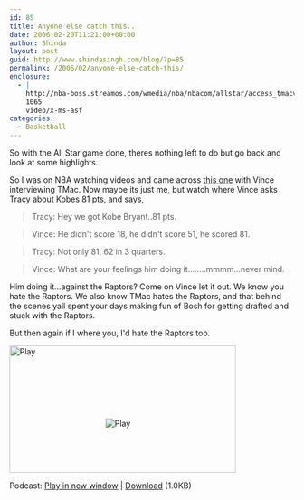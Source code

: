 ```yaml
---
id: 85
title: Anyone else catch this..
date: 2006-02-20T11:21:00+00:00
author: Shinda
layout: post
guid: http://www.shindasingh.com/blog/?p=85
permalink: /2006/02/anyone-else-catch-this/
enclosure:
  - |
    http://nba-boss.streamos.com/wmedia/nba/nbacom/allstar/access_tmacvince_practice_int_060218.asx
    1065
    video/x-ms-asf
categories:
  - Basketball
---
```

So with the All Star game done, theres nothing left to do but go back and look at some highlights.

So I was on NBA watching videos and came across [this one](http://nba-boss.streamos.com/wmedia/nba/nbacom/allstar/access_tmacvince_practice_int_060218.asx) with Vince interviewing TMac. Now maybe its just me, but watch where Vince asks Tracy about Kobes 81 pts, and says,

> Tracy: Hey we got Kobe Bryant..81 pts.
  
> Vince: He didn't score 18, he didn't score 51, he scored 81.
  
> Tracy: Not only 81, 62 in 3 quarters.
  
> Vince: What are your feelings him doing it........mmmm...never mind.

Him doing it...against the Raptors? Come on Vince let it out. We know you hate the Raptors. We also know TMac hates the Raptors, and that behind the scenes yall spent your days making fun of Bosh for getting drafted and stuck with the Raptors.

But then again if I where you, I'd hate the Raptors too.

<div class="powerpress_player" id="powerpress_player_5627">
  <a href="http://nba-boss.streamos.com/wmedia/nba/nbacom/allstar/access_tmacvince_practice_int_060218.asx" title="Play" target="_blank" style="position: relative;"><img src="/wp-content/plugins/powerpress/black.png" title="Play" alt="Play" style="width: 400px; height: 225px;" /><img src="/wp-content/plugins/powerpress/play_video.png" title="Play" alt="Play" style="position: absolute; bottom:82px; left:170px; border:0;" /></a>
</div>

<p class="powerpress_links powerpress_links_asx">
  Podcast: <a href="http://nba-boss.streamos.com/wmedia/nba/nbacom/allstar/access_tmacvince_practice_int_060218.asx" class="powerpress_link_pinw" target="_blank" title="Play in new window" onclick="return powerpress_pinw('http://blog.shindasingh.com/?powerpress_pinw=85-podcast');" rel="nofollow">Play in new window</a> | <a href="http://nba-boss.streamos.com/wmedia/nba/nbacom/allstar/access_tmacvince_practice_int_060218.asx" class="powerpress_link_d" title="Download" rel="nofollow" download="access_tmacvince_practice_int_060218.asx">Download</a> (1.0KB)
</p>

<!--powerpress_player-->